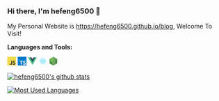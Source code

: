 

### Hi there, I'm hefeng6500 👋

My Personal Website is https://hefeng6500.github.io/blog, Welcome To Visit!

**Languages and Tools:**  

<code><img height="20" src="https://raw.githubusercontent.com/github/explore/80688e429a7d4ef2fca1e82350fe8e3517d3494d/topics/javascript/javascript.png"></code>
<code><img height="20" src="https://raw.githubusercontent.com/github/explore/80688e429a7d4ef2fca1e82350fe8e3517d3494d/topics/typescript/typescript.png"></code>
<code><img height="20" src="https://raw.githubusercontent.com/github/explore/80688e429a7d4ef2fca1e82350fe8e3517d3494d/topics/vue/vue.png"></code>
<code><img height="20" src="https://raw.githubusercontent.com/github/explore/80688e429a7d4ef2fca1e82350fe8e3517d3494d/topics/react/react.png"></code>
<code><img height="20" src="https://raw.githubusercontent.com/github/explore/80688e429a7d4ef2fca1e82350fe8e3517d3494d/topics/nodejs/nodejs.png"></code>

[![hefeng6500's github stats](https://github-readme-stats.vercel.app/api?username=hefeng6500&show_icons=true)](https://github.com/anuraghazra/github-readme-stats)

[![Most Used Languages](https://github-readme-stats.vercel.app/api/top-langs/?username=hefeng6500)](https://github.com/anuraghazra/github-readme-stats)

